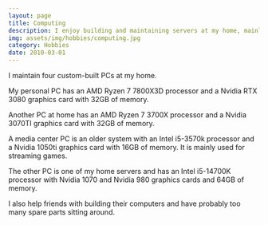 ```yaml
---
layout: page
title: Computing
description: I enjoy building and maintaining servers at my home, mainly for gaming.
img: assets/img/hobbies/computing.jpg
category: Hobbies
date: 2010-03-01
---
```


I maintain four custom-built PCs at my home. 

My personal PC has an AMD Ryzen 7 7800X3D processor and a Nvidia RTX 3080 graphics card with 32GB of memory.

Another PC at home has an AMD Ryzen 7 3700X processor and a Nvidia 3070TI graphics card with 32GB of memory.

A media center PC is an older system with an Intel i5-3570k processor and a Nvidia 1050ti graphics card with 16GB of memory. It is mainly used for streaming games.

The other PC is one of my home servers and has an Intel i5-14700K processor with Nvidia 1070 and Nvidia 980 graphics cards and 64GB of memory.

I also help friends with building their computers and have probably too many spare parts sitting around.